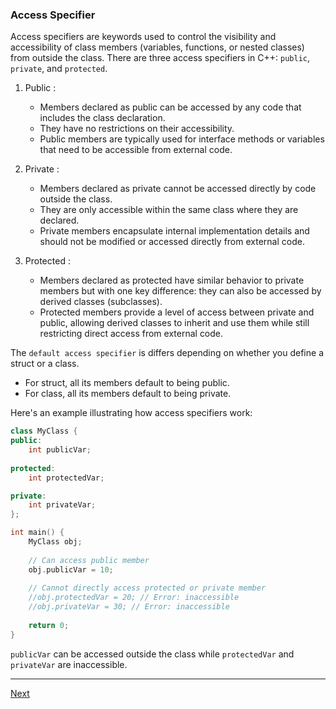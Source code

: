 ### Access Specifier

Access specifiers are keywords used to control the visibility and accessibility of class members (variables, functions, or nested classes) from outside the class. There are three access specifiers in C++: `public`, `private`, and `protected`.

1. Public :
   - Members declared as public can be accessed by any code that includes the class declaration.
   - They have no restrictions on their accessibility.
   - Public members are typically used for interface methods or variables that need to be accessible from external code.

2. Private :
   - Members declared as private cannot be accessed directly by code outside the class.
   - They are only accessible within the same class where they are declared.
   - Private members encapsulate internal implementation details and should not be modified or accessed directly from external code.

3. Protected :
   - Members declared as protected have similar behavior to private members but with one key difference: they can also be accessed by derived classes (subclasses).
   - Protected members provide a level of access between private and public, allowing derived classes to inherit and use them while still restricting direct access from external code.

The `default access specifier` is differs depending on whether you define a struct or a class. 

- For struct, all its members default to being public.
- For class, all its members default to being private.

Here's an example illustrating how access specifiers work:

```cpp
class MyClass {
public:
    int publicVar;
    
protected:
    int protectedVar;

private:
    int privateVar;
};

int main() {
    MyClass obj;
    
    // Can access public member
    obj.publicVar = 10; 
    
    // Cannot directly access protected or private member
    //obj.protectedVar = 20; // Error: inaccessible 
    //obj.privateVar = 30; // Error: inaccessible
    
    return 0;
}
```

 `publicVar` can be accessed outside the class while `protectedVar` and `privateVar` are inaccessible.

---

[Next](https://github.com/Lavin-tom/cpp_programming/tree/master/This_pointer)
